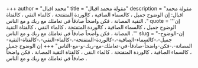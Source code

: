 +++
author = "محمد اقبال"
title = "مقولة محمد اقبال"
description = "مقولة محمد اقبال: إن الوضوح جميل ، كالسماء الصافية ، كالوردة المتفتحة ، كالماء النقي ، كالفتاة التقية المصانة ، فكن واضحاً صادقاً في تعاملك مع ربك و مع الناس ."
quote = '''إن الوضوح جميل ، كالسماء الصافية ، كالوردة المتفتحة ، كالماء النقي ، كالفتاة التقية المصانة ، فكن واضحاً صادقاً في تعاملك مع ربك و مع الناس .'''
slug = "إن-الوضوح-جميل-،-كالسماء-الصافية-،-كالوردة-المتفتحة-،-كالماء-النقي-،-كالفتاة-التقية-المصانة-،-فكن-واضحاً-صادقاً-في-تعاملك-مع-ربك-و-مع-الناس"
+++
إن الوضوح جميل ، كالسماء الصافية ، كالوردة المتفتحة ، كالماء النقي ، كالفتاة التقية المصانة ، فكن واضحاً صادقاً في تعاملك مع ربك و مع الناس .

